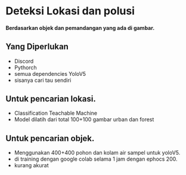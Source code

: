 # Deteksi Lokasi dan polusi
#### Berdasarkan objek dan pemandangan yang ada di gambar.

## Yang Diperlukan
- Discord
- Pythorch
- semua dependencies YoloV5
- sisanya cari tau sendiri

## Untuk pencarian lokasi.

- Classification Teachable Machine
- Model dilatih dari total 100+100 gambar urban dan forest

## Untuk pencarian objek.

- Menggunakan 400+400 pohon dan kolam air sampel untuk yoloV5.
- di training dengan google colab selama 1 jam dengan ephocs 200.
- kurang akurat
